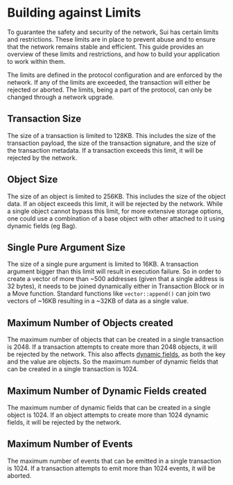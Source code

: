 # Building against Limits

To guarantee the safety and security of the network, Sui has certain limits and restrictions. These limits are in place to prevent abuse and to ensure that the network remains stable and efficient. This guide provides an overview of these limits and restrictions, and how to build your application to work within them.

The limits are defined in the protocol configuration and are enforced by the network. If any of the limits are exceeded, the transaction will either be rejected or aborted. The limits, being a part of the protocol, can only be changed through a network upgrade.

## Transaction Size

The size of a transaction is limited to 128KB. This includes the size of the transaction payload, the size of the transaction signature, and the size of the transaction metadata. If a transaction exceeds this limit, it will be rejected by the network.

## Object Size

The size of an object is limited to 256KB. This includes the size of the object data. If an object exceeds this limit, it will be rejected by the network. While a single object cannot bypass this limit, for more extensive storage options, one could use a combination of a base object with other attached to it using dynamic fields (eg Bag).

## Single Pure Argument Size

The size of a single pure argument is limited to 16KB. A transaction argument bigger than this limit will result in execution failure. So in order to create a vector of more than ~500 addresses (given that a single address is 32 bytes), it needs to be joined dynamically either in Transaction Block or in a Move function. Standard functions like `vector::append()` can join two vectors of ~16KB resulting in a ~32KB of data as a single value.

## Maximum Number of Objects created

The maximum number of objects that can be created in a single transaction is 2048. If a transaction attempts to create more than 2048 objects, it will be rejected by the network. This also affects [dynamic fields](./../programmability/dynamic-fields.md), as both the key and the value are objects. So the maximum number of dynamic fields that can be created in a single transaction is 1024.

## Maximum Number of Dynamic Fields created

The maximum number of dynamic fields that can be created in a single object is 1024. If an object attempts to create more than 1024 dynamic fields, it will be rejected by the network.

## Maximum Number of Events

The maximum number of events that can be emitted in a single transaction is 1024. If a transaction attempts to emit more than 1024 events, it will be aborted.
